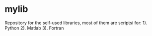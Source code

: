 # mylib
Repository for the self-used libraries, most of them are scriptsi for:
  1). Python
  2). Matlab
  3). Fortran

